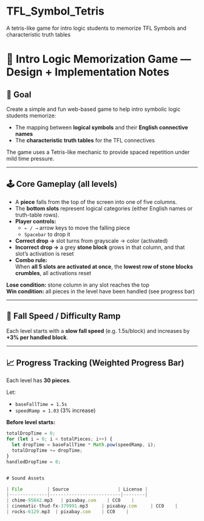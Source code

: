 # TFL_Symbol_Tetris
A tetris-like game for intro logic students to memorize TFL Symbols and characteristic truth tables

# 🧠 Intro Logic Memorization Game — Design + Implementation Notes

## 🎯 Goal

Create a simple and fun web-based game to help intro symbolic logic students memorize:

- The mapping between **logical symbols** and their **English connective names**  
- The **characteristic truth tables** for the TFL connectives

The game uses a Tetris-like mechanic to provide spaced repetition under mild time pressure.

---

## 🕹️ Core Gameplay (all levels)

- A **piece** falls from the top of the screen into one of five columns.
- The **bottom slots** represent logical categories (either English names or truth-table rows).
- **Player controls:**  
  - `← / →` arrow keys to move the falling piece  
  - `Spacebar` to drop it
- **Correct drop →** slot turns from grayscale → color (activated)
- **Incorrect drop →** a grey **stone block** grows in that column, and that slot’s activation is reset
- **Combo rule:**  
  When **all 5 slots are activated at once**, the **lowest row of stone blocks crumbles**, all activations reset

**Lose condition:** stone column in any slot reaches the top  
**Win condition:** all pieces in the level have been handled (see progress bar)

---

## 🔄 Fall Speed / Difficulty Ramp

Each level starts with a **slow fall speed** (e.g. 1.5s/block) and increases by **+3% per handled block**.

---

## 📈 Progress Tracking (Weighted Progress Bar)

Each level has **30 pieces**.

Let:
- `baseFallTime = 1.5s`
- `speedRamp = 1.03` (3% increase)

**Before level starts:**

```js
totalDropTime = 0;
for (let i = 0; i < totalPieces; i++) {
  let dropTime = baseFallTime * Math.pow(speedRamp, i);
  totalDropTime += dropTime;
}
handledDropTime = 0;


# Sound Assets

| File         | Source                  | License |
|--------------|--------------------------|--------|
| chime-95842.mp3   | pixabay.com    | CC0    |
| cinematic-thud-fx-379991.mp3     | pixabay.com     | CC0    |
| rocks-6129.mp3  | pixabay.com    | CC0    |





